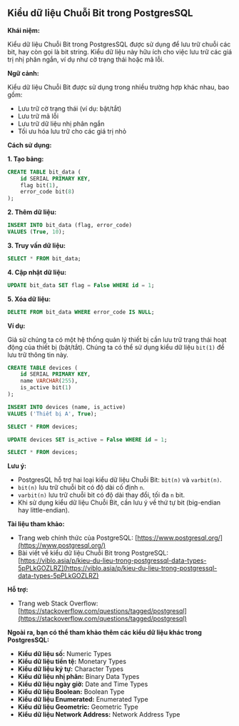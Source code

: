 ## Kiểu dữ liệu Chuỗi Bit trong PostgresSQL

**Khái niệm:**

Kiểu dữ liệu Chuỗi Bit trong PostgresSQL được sử dụng để lưu trữ chuỗi các bit, hay còn gọi là bit string. Kiểu dữ liệu này hữu ích cho việc lưu trữ các giá trị nhị phân ngắn, ví dụ như cờ trạng thái hoặc mã lỗi.

**Ngữ cảnh:**

Kiểu dữ liệu Chuỗi Bit được sử dụng trong nhiều trường hợp khác nhau, bao gồm:

- Lưu trữ cờ trạng thái (ví dụ: bật/tắt)
- Lưu trữ mã lỗi
- Lưu trữ dữ liệu nhị phân ngắn
- Tối ưu hóa lưu trữ cho các giá trị nhỏ

**Cách sử dụng:**

**1. Tạo bảng:**

```sql
CREATE TABLE bit_data (
    id SERIAL PRIMARY KEY,
    flag bit(1),
    error_code bit(8)
);
```

**2. Thêm dữ liệu:**

```sql
INSERT INTO bit_data (flag, error_code)
VALUES (True, 10);
```

**3. Truy vấn dữ liệu:**

```sql
SELECT * FROM bit_data;
```

**4. Cập nhật dữ liệu:**

```sql
UPDATE bit_data SET flag = False WHERE id = 1;
```

**5. Xóa dữ liệu:**

```sql
DELETE FROM bit_data WHERE error_code IS NULL;
```

**Ví dụ:**

Giả sử chúng ta có một hệ thống quản lý thiết bị cần lưu trữ trạng thái hoạt động của thiết bị (bật/tắt). Chúng ta có thể sử dụng kiểu dữ liệu `bit(1)` để lưu trữ thông tin này.

```sql
CREATE TABLE devices (
    id SERIAL PRIMARY KEY,
    name VARCHAR(255),
    is_active bit(1)
);

INSERT INTO devices (name, is_active)
VALUES ('Thiết bị A', True);

SELECT * FROM devices;

UPDATE devices SET is_active = False WHERE id = 1;

SELECT * FROM devices;
```

**Lưu ý:**

- PostgresQL hỗ trợ hai loại kiểu dữ liệu Chuỗi Bit: `bit(n)` và `varbit(n)`.
- `bit(n)` lưu trữ chuỗi bit có độ dài cố định `n`.
- `varbit(n)` lưu trữ chuỗi bit có độ dài thay đổi, tối đa `n` bit.
- Khi sử dụng kiểu dữ liệu Chuỗi Bit, cần lưu ý về thứ tự bit (big-endian hay little-endian).

**Tài liệu tham khảo:**

- Trang web chính thức của PostgreSQL: [https://www.postgresql.org/](https://www.postgresql.org/)
- Bài viết về kiểu dữ liệu Chuỗi Bit trong PostgreSQL: [https://viblo.asia/p/kieu-du-lieu-trong-postgressql-data-types-5pPLkGOZLRZ](https://viblo.asia/p/kieu-du-lieu-trong-postgressql-data-types-5pPLkGOZLRZ)

**Hỗ trợ:**

- Trang web Stack Overflow: [https://stackoverflow.com/questions/tagged/postgresql](https://stackoverflow.com/questions/tagged/postgresql)

**Ngoài ra, bạn có thể tham khảo thêm các kiểu dữ liệu khác trong PostgresSQL:**

- **Kiểu dữ liệu số:** Numeric Types
- **Kiểu dữ liệu tiền tệ:** Monetary Types
- **Kiểu dữ liệu ký tự:** Character Types
- **Kiểu dữ liệu nhị phân:** Binary Data Types
- **Kiểu dữ liệu ngày giờ:** Date and Time Types
- **Kiểu dữ liệu Boolean:** Boolean Type
- **Kiểu dữ liệu Enumerated:** Enumerated Type
- **Kiểu dữ liệu Geometric:** Geometric Type
- **Kiểu dữ liệu Network Address:** Network Address Type
